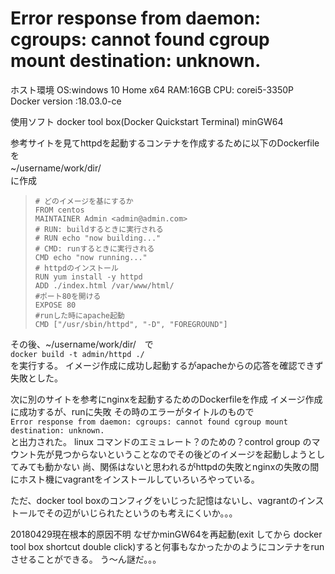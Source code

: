 # Error response from daemon: cgroups: cannot found cgroup mount destination: unknown.

ホスト環境
OS:windows 10 Home x64
RAM:16GB
CPU: corei5-3350P
Docker version :18.03.0-ce

使用ソフト
docker tool box(Docker Quickstart Terminal)
minGW64

参考サイトを見てhttpdを起動するコンテナを作成するために以下のDockerfileを  
~/username/work/dir/　  
に作成


>`# どのイメージを基にするか`    
>`FROM centos`  
>`MAINTAINER Admin <admin@admin.com>`  
>`# RUN: buildするときに実行される`  
>`# RUN echo "now building..."`  
>`# CMD: runするときに実行される`  
>`CMD echo "now running..."`  
>`# httpdのインストール`  
>`RUN yum install -y httpd`  
>`ADD ./index.html /var/www/html/`  
>`#ポート80を開ける`  
>`EXPOSE 80`  
>`#runした時にapache起動`  
>`CMD ["/usr/sbin/httpd", "-D", "FOREGROUND"]`  

その後、~/username/work/dir/　で  
`docker build -t admin/httpd ./`  
を実行する。
イメージ作成に成功し起動するがapacheからの応答を確認できず失敗とした。


次に別のサイトを参考にnginxを起動するためのDockerfileを作成
イメージ作成に成功するが、runに失敗
その時のエラーがタイトルのもので  
`Error response from daemon: cgroups: cannot found cgroup mount destination: unknown.`  
と出力された。
linux コマンドのエミュレート？のための？control group のマウント先が見つからないということなのでその後どのイメージを起動しようとしてみても動かない
尚、関係はないと思われるがhttpdの失敗とnginxの失敗の間にホスト機にvagrantをインストールしていろいろやっている。

ただ、docker tool boxのコンフィグをいじった記憶はないし、vagrantのインストールでその辺がいじられたというのも考えにくいか。。。

20180429現在根本的原因不明
なぜかminGW64を再起動(exit してから docker tool box shortcut double click)すると何事もなかったかのようにコンテナをrunさせることができる。
う～ん謎だ。。。
